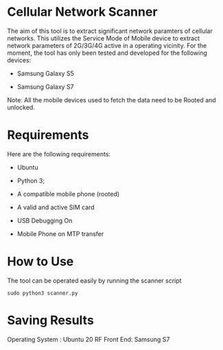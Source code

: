 # Cellular Network Scanner
The aim of this tool is to extract significant network paramters of cellular networks. This utilizes the Service Mode of Mobile device to extract network parameters of 2G/3G/4G active in a operating vicinity.
For the moment, the tool has only been tested and developed for the following devices:

- Samsung Galaxy S5

- Samsung Galaxy S7

Note: All the mobile devices used to fetch the data need to be Rooted and unlocked.

# Requirements
Here are the following requirements:

- Ubuntu

- Python 3;

- A compatible mobile phone (rooted)

- A valid and active SIM card

- USB Debugging On 

- Mobile Phone on MTP transfer

# How to Use
The tool can be operated easily by running the scanner script
```
sudo python3 scanner.py

```
# Saving Results


Operating System : Ubuntu 20
RF Front End: Samsung S7
